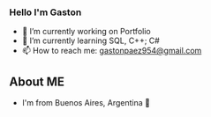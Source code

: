 ### Hello I'm Gaston 

- 🔭 I’m currently working on Portfolio
- 🌱 I’m currently learning SQL, C++; C#
- 📫 How to reach me: gastonpaez954@gmail.com

## About ME
- I'm from Buenos Aires, Argentina 📍
<!--
**GastonMPaez/GastonMPaez** is a ✨ _special_ ✨ repository because its `README.md` (this file) appears on your GitHub profile.

Here are some ideas to get you started:

- 🔭 I’m currently working on ...
- 🌱 I’m currently learning ...
- 👯 I’m looking to collaborate on ...
- 🤔 I’m looking for help with ...
- 💬 Ask me about ...
- 📫 How to reach me: ...
- 😄 Pronouns: ...
- ⚡ Fun fact: ...
-->
